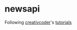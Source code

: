 # newsapi

Following [creativcoder](https://github.com/creativcoder)'s [tutorials](https://www.youtube.com/c/creativcoder/videos)
